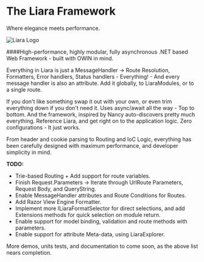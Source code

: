 The Liara Framework
===================

Where elegance meets performance.

<img src="https://raw.github.com/prasannavl/liara/master/Logos/Header.png" alt="Liara Logo"/>

####High-performance, highly modular, fully asynchronous .NET based Web Framework - built with OWIN in mind.


Everything in Liara is just a MessageHandler -> Route Resolution, Formatters, Error handlers, Status handlers - Everything! - And every message handler is also an attribute. Add it globally, to LiaraModules, or to a single route.

If you don't like something swap it out with your own, or even trim everything down if you don't need it. Uses async/await all the way - Top to bottom. And the framework, inspired by Nancy auto-discovers pretty much everything. Reference Liara, and get right on to the application logic. Zero configurations - It just works.

From header and cookie parsing to Routing and IoC Logic, everything has been carefully designed with maximum performance, and developer simplicity in mind.

**TODO:**

* Trie-based Routing + Add support for route variables.
* Finish Request.Parameters -> Iterate through UrlRoute Parameters, Request Body, and QueryString.
* Enable MessageHandler attributes and Route Conditions for Routes.
* Add Razor View Engine Formatter. 
* Implement more ILiaraFormatSelector for direct selections, and add Extensions methods for quick selection on module return.
* Enable support for model binding, validation and route methods with parameters.
* Enable support for attribute Meta-data, using LiaraExplorer.
 
More demos, units tests, and documentation to come soon, as the above list nears completion.
